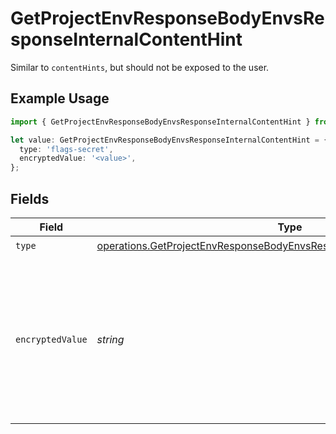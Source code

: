 # GetProjectEnvResponseBodyEnvsResponseInternalContentHint

Similar to `contentHints`, but should not be exposed to the user.

## Example Usage

```typescript
import { GetProjectEnvResponseBodyEnvsResponseInternalContentHint } from '@vercel/client/models/operations';

let value: GetProjectEnvResponseBodyEnvsResponseInternalContentHint = {
  type: 'flags-secret',
  encryptedValue: '<value>',
};
```

## Fields

| Field            | Type                                                                                                                                                               | Required           | Description                                                                                                                  |
| ---------------- | ------------------------------------------------------------------------------------------------------------------------------------------------------------------ | ------------------ | ---------------------------------------------------------------------------------------------------------------------------- |
| `type`           | [operations.GetProjectEnvResponseBodyEnvsResponse200ApplicationJson3Type](../../models/operations/getprojectenvresponsebodyenvsresponse200applicationjson3type.md) | :heavy_check_mark: | N/A                                                                                                                          |
| `encryptedValue` | _string_                                                                                                                                                           | :heavy_check_mark: | Contains the `value` of the env variable, encrypted with a special key to make decryption possible in the subscriber Lambda. |

